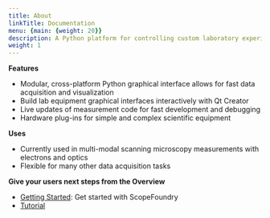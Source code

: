 ```yaml
---
title: About
linkTitle: Documentation
menu: {main: {weight: 20}}
description: A Python platform for controlling custom laboratory experiments and visualizing scientific data.
weight: 1
---
```


[getting_started_docs]:/docs/1_getting-started/
[tools_tutorials]:/docs/11_tools-tutorials/

**Features**

* Modular, cross-platform Python graphical interface allows for fast data acquisition and visualization
* Build lab equipment graphical interfaces interactively with Qt Creator
* Live updates of measurement code for fast development and debugging
* Hardware plug-ins for simple and complex scientific equipment

**Uses**
* Currently used in multi-modal scanning microscopy measurements with electrons and optics
* Flexible for many other data acquisition tasks

**Give your users next steps from the Overview**

- [Getting Started][getting_started_docs]: Get started with ScopeFoundry
- [Tutorial][tools_tutorials]
